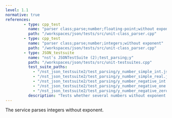 ```yaml
---
level: 1.1
normative: true
references:
        - type: cpp_test
          name: "parser class;parse;number;floating-point;without exponent"
          path: "/workspaces/json/tests/src/unit-class_parser.cpp"
        - type: cpp_test
          name: "parser class;parse;number;integers;without exponent"
          path: "/workspaces/json/tests/src/unit-class_parser.cpp"
        - type: JSON_testsuite
          name: "nst's JSONTestSuite (2);test_parsing;y"
          path: "/workspaces/json/tests/src/unit-testsuites.cpp"
          test_suite_paths:
            - "/nst_json_testsuite2/test_parsing/y_number_simple_int.json"
            - "/nst_json_testsuite2/test_parsing/y_number_simple_real.json"
            - "/nst_json_testsuite2/test_parsing/y_number_negative_int.json"
            - "/nst_json_testsuite2/test_parsing/y_number_negative_one.json"
            - "/nst_json_testsuite2/test_parsing/y_number_negative_zero.json"
          description: "Tests whether several numbers without exponent are parsed without throwing an exception."
---
```


The service parses integers without exponent. 